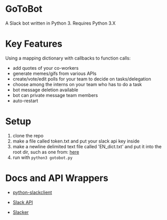 # GoToBot
A Slack bot written in Python 3.
Requires Python 3.X

# Key Features
Using a mapping dictionary with callbacks to function calls:
- add quotes of your co-workers
- generate memes/gifs from various APIs
- create/vote/edit polls for your team to decide on tasks/delegation
- choose among the interns on your team who has to do a task
- bot message deletion available
- bot can private message team members
- auto-restart

# Setup
1. clone the repo
2. make a file called token.txt and put your slack api key inside
4. make a newline delimited text file called 'EN_dict.txt' and put it into the root dir, such as one from: [here](https://github.com/dwyl/english-words)
3. run with `python3 gotobot.py`

# Docs and API Wrappers
- [python-slackclient](https://github.com/slackhq/python-slackclient)
- [Slack API](https://api.slack.com/)

- [Slacker](https://github.com/os/slacker)
